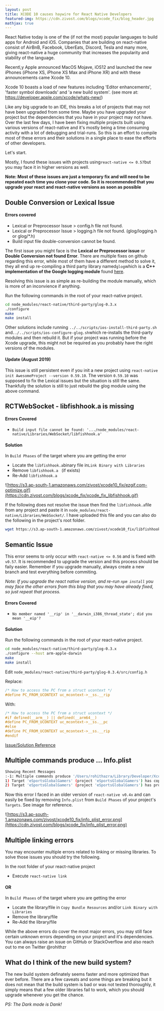 ```yaml
---
layout: post
title: XCODE 10 causes haywire for React Native Developers
featured-img: https://cdn.zivost.com/blogs/xcode_fix/blog_header.jpg
mathjax: true
---
```

React Native today is one of the (if not the most) popular languages to build apps for Android and iOS. Companies that are building on react-native consist of AirBnB, Facebook, UberEats, Discord, Tesla and many more, giving react-native a huge community that increases the popularity and stability of the language.

Recentl,y Apple announced MacOS Mojave, iOS12 and launched the new iPhones (iPhone XS, iPhone XS Max and iPhone XR) and with these announcements came Xcode 10.

Xcode 10 boasts a load of new features including 'Editor enhancements', 'faster symbol downloads' and 'a new build system'. (see more at: https://developer.apple.com/xcode/whats-new/)

Like any big upgrade to an IDE, this breaks a lot of projects that may not have been upgraded from some time. Maybe you have upgraded your project but the dependencies that you have in your project may not have. Over the last few days, I have been fixing multiple projects built using various versions of react-native and it's mostly being a time consuming activity with a lot of debugging and trial-runs. So this is an effort to compile most of these errors and their solutions in a single place to ease the efforts of other developers.

Let's start.

Mostly, I found these issues with projects using`react-native <= 0.57`but you may face it in higher versions as well.

**Note: Most of these issues are just a temporary fix and will need to be repeated each time you clone your code. So it is recommended that you upgrade your react and react-native versions as soon as possible**

## Double Conversion or Lexical Issue

#### Errors covered

- Lexical or Preprocessor Issue > config.h file not found.
- Lexical or Preprocessor Issue > logging.h file not found. (glog/logging.h or glog/*.h)
- Build input file double-conversion cannot be found.

The first issue you might face is the **Lexical or Preprocessor issue** or **Double Conversion not found Error**. There are multiple fixes on github regarding this error, while most of them have a different method to solve it, they all end up re-compiling a third party library named`glog`which is a **C++ implementation of the Google logging module** found [here](https://github.com/google/glog).

Resolving this issue is as simple as re-building the module manually, which is more of an inconvience if anything.

Run the following commands in the root of your react-native project.

```bash
cd node_modules/react-native/third-party/glog-0.3.x
./configure
make
make install
```

Other solutions include running `../../scripts/ios-install-third-party.sh` and`../../scripts/ios-configure-glog.sh`which re-installs the third-party modules and then rebuild it. But if your project was running before the Xcode upgrade, this might not be required as you probably have the right versions of the modules.

#### Update (August 2019)

This issue is still persistent even if you init a new project using `react-native init AwesomeProject --version 0.59.10`. The version `0.59.10` was supposed to fix the Lexical issues but the situation is still the same. Thankfully the solution is still to just rebuild the glog module using the above command.

## RCTWebSocket - libfishhook.a is missing

#### Errors Covered

- `Build input file cannot be found: '.../node_modules/react-native/Libraries/WebSocket/libfishhook.a'`

#### Solution

In `Build Phases` of the target where you are getting the error

- Locate the `libfishhook.a`binary file in`Link Binary with Libraries`
- Remove `libfishhook.a ` (if exists)
- Re-Add `libfishhook.a`

![https://s3.ap-south-1.amazonaws.com/zivost/xcode10_fix/ezgif.com-optimize.gif](https://cdn.zivost.com/blogs/xcode_fix/xcode_fix_libfishhook.gif)

If the following does not resolve the issue then find the `libfishhook.a`file from any project and paste it in `node_modules/react-native/Libraries/WebSocket/`. I have uploaded this file and you can also do the following in the project's root folder.

```bash
wget https://s3.ap-south-1.amazonaws.com/zivost/xcode10_fix/libfishhook.a -O node_modules/react-native/Libraries/WebSocket/libfishhook.a
```



## Semantic Issue

This error seems to only occur with `react-native <= 0.56` and is fixed with `v0.57`. It is recommended to upgrade the version and this process should be faily easier. Remember if you upgrade manually, always create a new branch and test everything before commiting. 

*Note: If you upgrade the react native version, and re-run `npm install` you may face the other errors from this blog that you may have already fixed, so just repeat that process.*

#### Errors Covered

- `No member named '__rip' in '__darwin_i386_thread_state'; did you mean '__eip'?`

#### Solution

Run the following commands in the root of your react-native project.

```bash
cd node_modules/react-native/third-party/glog-0.3.x
./configure --host arm-apple-darwin
make
make install
```

Edit `node_modules/react-native/third-party/glog-0.3.4/src/config.h`

Replace:

```objective-c
/* How to access the PC from a struct ucontext */
#define PC_FROM_UCONTEXT uc_mcontext->__ss.__rip
```

With:

```objective-c
/* How to access the PC from a struct ucontext */
#if defined(__arm__) || defined(__arm64__)
#define PC_FROM_UCONTEXT uc_mcontext->__ss.__pc
#else
#define PC_FROM_UCONTEXT uc_mcontext->__ss.__rip
#endif
```

[Issue/Solution Reference](https://github.com/facebook/react-native/issues/19839#issuecomment-422390104)



## Multiple commands produce ... Info.plist

```bash
Showing Recent Messages
:-1: Multiple commands produce '/Users/rohithazra/Library/Developer/Xcode/DerivedData/eSportsGlobalGamers-gpegqsfkbrlhfkboegxcboihfklf/Build/Products/Debug-iphonesimulator/eSportsGlobalGamers.app/Info.plist':
1) Target 'eSportsGlobalGamers' (project 'eSportsGlobalGamers') has copy command from '/Users/rohithazra/Work/brisik-mobile/ios/eSportsGlobalGamers/Info.plist' to '/Users/rohithazra/Library/Developer/Xcode/DerivedData/eSportsGlobalGamers-gpegqsfkbrlhfkboegxcboihfklf/Build/Products/Debug-iphonesimulator/eSportsGlobalGamers.app/Info.plist'
2) Target 'eSportsGlobalGamers' (project 'eSportsGlobalGamers') has process command with output '/Users/rohithazra/Library/Developer/Xcode/DerivedData/eSportsGlobalGamers-gpegqsfkbrlhfkboegxcboihfklf/Build/Products/Debug-iphonesimulator/eSportsGlobalGamers.app/Info.plist'
```

Now this error I faced in an older version of `react-native v0.4x` and can easily be fixed by removing `Info.plist` from `Build Phases` of your project's `Targets`. See image for reference.

![https://s3.ap-south-1.amazonaws.com/zivost/xcode10_fix/info_plist_error.png](https://cdn.zivost.com/blogs/xcode_fix/info_plist_error.png)



## Multiple linking errors

You may encounter multiple errors related to linking or missing libraries. To solve those issues you should try the following.

In the root folder of your react-native project

- Execute `react-native link`

#### OR

In `Build Phases` of the target where you are getting the error

- Locate the library/file in `Copy Bundle Resources` and/or `Link Binary with Libraries`
- Remove the library/file
- Re-Add the library/file



While the above errors do cover the most major errors, you may still face certain unknown errors depending on your project and it's dependencies. You can always raise an issue on GitHub or StackOverflow and also reach out to me on Twitter @rohithzr



## What do I think of the new build system?

The new build system definately seems faster and more optimized than ever before. There are a few caveats and some things are breaking but it does not mean that the build system is bad or was not tested thoroughly, it simply means that a few older libraries fail to work, which you should upgrade whenever you get the chance.

*PS: The Dark mode is Dank!*
